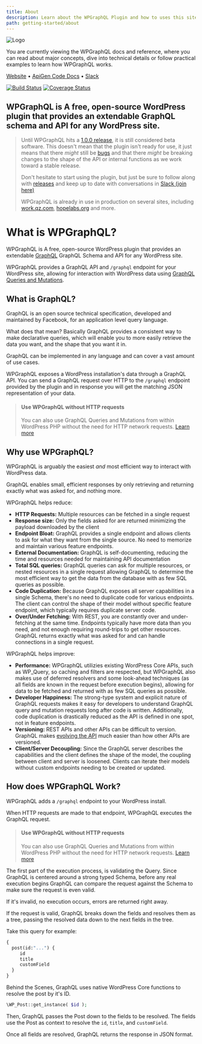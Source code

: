```yaml
---
title: About
description: Learn about the WPGraphQL Plugin and how to uses this site
path: getting-started/about
---
```


![Logo](https://d2ffutrenqvap3.cloudfront.net/items/1i0F192I0j3F042t3S3R/logo-250.png)

You are currently viewing the WPGraphQL docs and reference, where you can read about major concepts, dive into technical details or follow practical examples to learn how WPGraphQL works.

<a href="https://wpgraphql.com" target="_blank">Website</a> • <a href="https://wp-graphql.github.io/wp-graphql-api-docs/" target="_blank">ApiGen Code Docs</a> • <a href="https://wpgql-slack.herokuapp.com/" target="_blank">Slack</a>

[![Build Status](https://travis-ci.org/wp-graphql/wp-graphql.svg?branch=master)](https://travis-ci.org/wp-graphql/wp-graphql)
[![Coverage Status](https://coveralls.io/repos/github/wp-graphql/wp-graphql/badge.svg?branch=master)](https://coveralls.io/github/wp-graphql/wp-graphql?branch=master)

## WPGraphQL is A free, open-source WordPress plugin that provides an extendable GraphQL schema and API for any WordPress site.

> Until WPGraphQL hits a [1.0.0 release](contributing.md), it is still considered beta software. This doesn't mean that the plugin isn't ready for use, it just means that there _might_ still be [bugs](https://github.com/wp-graphql/wp-graphql) and that there _might_ be breaking changes to the shape of the API or internal functions as we work toward a stable release. 
> 
> Don't hesitate to start using the plugin, but just be sure to follow along with [releases](https://github.com/wp-graphql/wp-graphql/releases) 
> and keep up to date with conversations in [Slack \(join here\)](https://wpgraphql.com/community) 
>    
> WPGraphQL is already in use in production on several sites, including [work.qz.com](https://work.qz.com), [hopelabs.org](http://hopelabs.org) and more.


# What is WPGraphQL?

WPGraphQL is A free, open-source WordPress plugin that provides an extendable [GraphQL](http://graphql.org) GraphQL Schema and API for any WordPress site.

WPGraphQL provides a GraphQL API and `/graphql` endpoint for your WordPress site, allowing for interaction with WordPress data using [GraphQL Queries and Mutations](http://graphql.org/learn/queries/).

## What is GraphQL?

GraphQL is an open source technical specification, developed and maintained by Facebook, for an application level query language. 

What does that mean? Basically GraphQL provides a consistent way to make declarative queries, which will enable you to more easily retrieve the data you want, and the shape that you want it in. 

GraphQL can be implemented in any language and can cover a vast amount of use cases. 

WPGraphQL exposes a WordPress installation's data through a GraphQL API. You can send a GraphQL request over HTTP to the `/graphql` endpoint provided by the plugin and in response you will get the matching JSON representation of your data.

> #### Use WPGraphQL without HTTP requests
> You can also use GraphQL Queries and Mutations from within WordPress PHP without the need for HTTP network requests. [Learn more](tutorials/use-graphql-in-php-without-http-request.md)

## Why use WPGraphQL?

WPGraphQL is arguably the easiest _and_ most efficient way to interact with WordPress data.

GraphQL enables small, efficient responses by only retrieving and returning exactly what was asked for, and nothing more.

WPGraphQL helps reduce:

- **HTTP Requests:** Multiple resources can be fetched in a single request
- **Response size:** Only the fields asked for are returned minimizing the payload downloaded by the client
- **Endpoint Bloat:** GraphQL provides a single endpoint and allows clients to ask for what they want from the single source. No need to memorize and maintain various feature endpoints.
- **External Documentation:** GraphQL is self-documenting, reducing the time and resources needed for maintaining API documentation
- **Total SQL queries:** GraphQL queries can ask for multiple resources, or nested resources in a single request allowing GraphQL to determine the most efficient way to get the data from the database with as few SQL queries as possible.
- **Code Duplication:** Because GraphQL exposes all server capabilities in a single Schema, there's no need to duplicate code for various endpoints. The client can control the shape of their model without specific feature endpoint, which typically requires duplicate server code.
- **Over/Under Fetching:** With REST, you are constantly over and under-fetching at the same time. Endpoints typically have more data than you need, and not enough requiring round-trips to get other resources. GraphQL returns exactly what was asked for and can handle connections in a single request.

WPGraphQL helps improve:

- **Performance:** WPGraphQL utilizies existing WordPress Core APIs, such as WP_Query, so caching and filters are respected, but WPGraphQL also makes use of deferred resolvers and some look-ahead techniques (as all fields are known in the request before execution begins), allowing for data to be fetched and returned with as few SQL queries as possible. 
- **Developer Happiness:** The strong-type system and explicit nature of GraphQL requests makes it easy for developers to understand GraphQL query and mutation requests long after code is written. Additionally, code duplication is drastically reduced as the API is defined in one spot, not in feature endpoints.
- **Versioning:** REST APIs and other APIs can be difficult to version. GraphQL makes [evolving the API](http://graphql.org/#without-versions) much easier than how other APIs are versioned. 
- **Client/Server Decoupling:** Since the GraphQL server describes the capabilities and the client defines the shape of the model, the coupling between client and server is loosened. Clients can iterate their models without custom endpoints needing to be created or updated.

## How does WPGraphQL Work?

WPGraphQL adds a `/graphql` endpoint to your WordPress install. 

When HTTP requests are made to that endpoint, WPGraphQL executes the GraphQL request. 

> #### Use WPGraphQL without HTTP requests
> You can also use GraphQL Queries and Mutations from within WordPress PHP without the need for HTTP network requests. [Learn more](tutorials/use-graphql-in-php-without-http-request.md)

The first part of the execution process, is validating the Query. Since GraphQL is centered around a strong typed Schema, before any real execution begins GraphQL can compare the request against the Schema to make sure the request is even valid. 

If it's invalid, no execution occurs, errors are returned right away. 

If the request is valid, GraphQL breaks down the fields and resolves them as a tree, passing the resolved data down to the next fields in the tree. 

Take this query for example: 

```graphql
{
  post(id:"...") {
     id
     title
     customField
  }
}
```

Behind the Scenes, GraphQL uses native WordPress Core functions to resolve the post by it's ID. 

```php
\WP_Post::get_instance( $id );
```

Then, GraphQL passes the Post down to the fields to be resolved. The fields use the Post as context to resolve the `id`, `title`, and `customField`. 

Once all fields are resolved, GraphQL returns the response in JSON format. 
